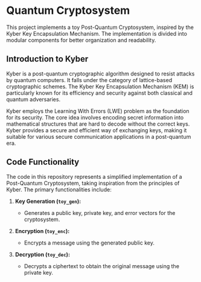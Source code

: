 # Quantum Cryptosystem

This project implements a toy Post-Quantum Cryptosystem, inspired by the Kyber Key Encapsulation Mechanism. The implementation is divided into modular components for better organization and readability.

## Introduction to Kyber

Kyber is a post-quantum cryptographic algorithm designed to resist attacks by quantum computers. It falls under the category of lattice-based cryptographic schemes. The Kyber Key Encapsulation Mechanism (KEM) is particularly known for its efficiency and security against both classical and quantum adversaries.

Kyber employs the Learning With Errors (LWE) problem as the foundation for its security. The core idea involves encoding secret information into mathematical structures that are hard to decode without the correct keys. Kyber provides a secure and efficient way of exchanging keys, making it suitable for various secure communication applications in a post-quantum era.

## Code Functionality

The code in this repository represents a simplified implementation of a Post-Quantum Cryptosystem, taking inspiration from the principles of Kyber. The primary functionalities include:

1. **Key Generation (`toy_gen`):**
   - Generates a public key, private key, and error vectors for the cryptosystem.

2. **Encryption (`toy_enc`):**
   - Encrypts a message using the generated public key.

3. **Decryption (`toy_dec`):**
   - Decrypts a ciphertext to obtain the original message using the private key.



